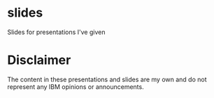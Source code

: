 slides
======

Slides for presentations I've given


Disclaimer
======
The content in these presentations and slides are my own and do not represent any IBM opinions or announcements.

